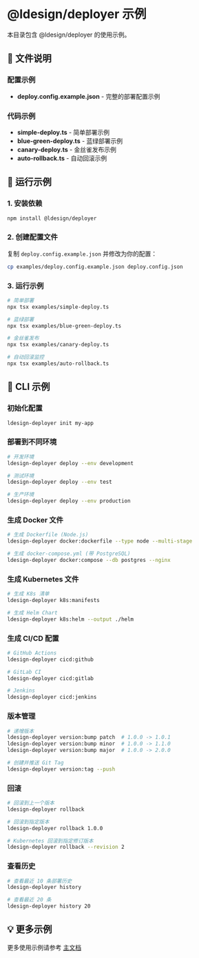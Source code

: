 # @ldesign/deployer 示例

本目录包含 @ldesign/deployer 的使用示例。

## 📁 文件说明

### 配置示例

- **deploy.config.example.json** - 完整的部署配置示例

### 代码示例

- **simple-deploy.ts** - 简单部署示例
- **blue-green-deploy.ts** - 蓝绿部署示例
- **canary-deploy.ts** - 金丝雀发布示例
- **auto-rollback.ts** - 自动回滚示例

## 🚀 运行示例

### 1. 安装依赖

```bash
npm install @ldesign/deployer
```

### 2. 创建配置文件

复制 `deploy.config.example.json` 并修改为你的配置：

```bash
cp examples/deploy.config.example.json deploy.config.json
```

### 3. 运行示例

```bash
# 简单部署
npx tsx examples/simple-deploy.ts

# 蓝绿部署
npx tsx examples/blue-green-deploy.ts

# 金丝雀发布
npx tsx examples/canary-deploy.ts

# 自动回滚监控
npx tsx examples/auto-rollback.ts
```

## 📖 CLI 示例

### 初始化配置

```bash
ldesign-deployer init my-app
```

### 部署到不同环境

```bash
# 开发环境
ldesign-deployer deploy --env development

# 测试环境
ldesign-deployer deploy --env test

# 生产环境
ldesign-deployer deploy --env production
```

### 生成 Docker 文件

```bash
# 生成 Dockerfile (Node.js)
ldesign-deployer docker:dockerfile --type node --multi-stage

# 生成 docker-compose.yml (带 PostgreSQL)
ldesign-deployer docker:compose --db postgres --nginx
```

### 生成 Kubernetes 文件

```bash
# 生成 K8s 清单
ldesign-deployer k8s:manifests

# 生成 Helm Chart
ldesign-deployer k8s:helm --output ./helm
```

### 生成 CI/CD 配置

```bash
# GitHub Actions
ldesign-deployer cicd:github

# GitLab CI
ldesign-deployer cicd:gitlab

# Jenkins
ldesign-deployer cicd:jenkins
```

### 版本管理

```bash
# 递增版本
ldesign-deployer version:bump patch  # 1.0.0 -> 1.0.1
ldesign-deployer version:bump minor  # 1.0.0 -> 1.1.0
ldesign-deployer version:bump major  # 1.0.0 -> 2.0.0

# 创建并推送 Git Tag
ldesign-deployer version:tag --push
```

### 回滚

```bash
# 回滚到上一个版本
ldesign-deployer rollback

# 回滚到指定版本
ldesign-deployer rollback 1.0.0

# Kubernetes 回滚到指定修订版本
ldesign-deployer rollback --revision 2
```

### 查看历史

```bash
# 查看最近 10 条部署历史
ldesign-deployer history

# 查看最近 20 条
ldesign-deployer history 20
```

## 💡 更多示例

更多使用示例请参考 [主文档](../README.md)




